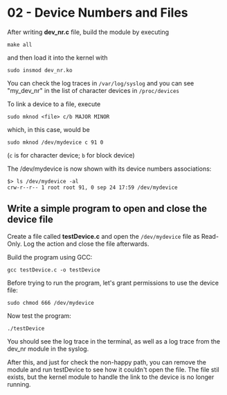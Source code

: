 # 02 - Device Numbers and Files

After writing **dev_nr.c** file, build the module by executing

```
make all
```

and then load it into the kernel with

```
sudo insmod dev_nr.ko
```

You can check the log traces in `/var/log/syslog` and you can see "my_dev_nr" in the list of character devices in `/proc/devices`

To link a device to a file, execute
```
sudo mknod <file> c/b MAJOR MINOR
```

which, in this case, would be

```
sudo mknod /dev/mydevice c 91 0
```

(`c` is for character device; `b` for block device)

The /dev/mydevice is now shown with its device numbers associations:

```
$> ls /dev/mydevice -al
crw-r--r-- 1 root root 91, 0 sep 24 17:59 /dev/mydevice
```

## Write a simple program to open and close the device file

Create a file called **testDevice.c** and open the `/dev/mydevice` file as Read-Only. Log the action and close the file afterwards.

Build the program using GCC:

```
gcc testDevice.c -o testDevice
```

Before trying to run the program, let's grant permissions to use the device file:

```
sudo chmod 666 /dev/mydevice
```

Now test the program:

```
./testDevice
```

You should see the log trace in the terminal, as well as a log trace from the dev_nr module in the syslog.

After this, and just for check the non-happy path, you can remove the module and run testDevice to see how it couldn't open the file. The file stil exists, but the kernel module to handle the link to the device is no longer running.